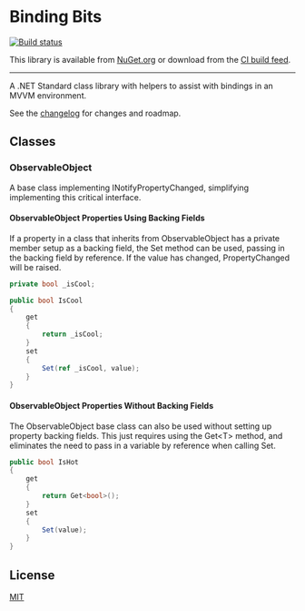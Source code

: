 # Binding Bits

[![Build status](https://ci.appveyor.com/api/projects/status/gmvrjms5y52fl8gw?svg=true)](https://ci.appveyor.com/project/kyleherzog/bindingbits)

This library is available from [NuGet.org](https://www.nuget.org/packages/BindingBits/)
or download from the [CI build feed](https://ci.appveyor.com/nuget/BindingBits).

--------------------------

A .NET Standard class library with helpers to assist with bindings in an MVVM environment.

See the [changelog](CHANGELOG.md) for changes and roadmap.

## Classes

### ObservableObject
A base class implementing INotifyPropertyChanged, simplifying implementing this critical interface. 

#### ObservableObject Properties Using Backing Fields

If a property in a class that inherits from ObservableObject has a private member setup as a backing field, the Set method can be used, passing in the backing field by reference.  If the value has changed, PropertyChanged will be raised.

```c#
private bool _isCool;

public bool IsCool
{
	get
	{
		return _isCool;
	}
	set
	{
		Set(ref _isCool, value);
	}
}
```

#### ObservableObject Properties Without Backing Fields
The ObservableObject base class can also be used without setting up property backing fields.  This just requires using the Get\<T\> method, and eliminates the need to pass in a variable by reference when calling Set.

```c#
public bool IsHot
{
	get
	{
		return Get<bool>();
	}
	set
	{
		Set(value);
	}
}
```


## License
[MIT](LICENSE)